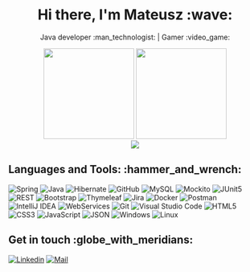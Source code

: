 <h1 align="center"> Hi there, I'm Mateusz :wave: </h1>
<p align='center'>Java developer :man_technologist: | Gamer :video_game: </p>
<div align="center"><img width="180" src="https://media.giphy.com/media/v1.Y2lkPTc5MGI3NjExdWp3NTQ3ZDRkbzBjZWU1MGpqZWRidGpuazY3YzljZzlsb2E5MGo4OSZlcD12MV9pbnRlcm5hbF9naWZfYnlfaWQmY3Q9cw/7EMuTfl61WDzFwar6G/giphy.gif" />

<a href="https://git.io/streak-stats">
  <img  height="180em" src="https://github-readme-stats.vercel.app/api/top-langs/?username=M-Jakowczyk&layout=compact&theme=nord&hide_border=true&langs_count=8"/>
</a></div>
<div align="center"> <img src="https://www.codewars.com/users/M-Jakowczyk/badges/large" />
</div>


<h2> Languages and Tools: :hammer_and_wrench:</h2>

![Spring](https://img.shields.io/badge/Spring-6DB33F.svg?style=for-the-badge&logo=Spring&logoColor=white)
![Java](https://img.shields.io/badge/Java-ED8B00?style=for-the-badge&logo=java&logoColor=white)
![Hibernate](https://img.shields.io/badge/Hibernate-59666C?style=for-the-badge&logo=Hibernate&logoColor=white)
![GitHub](https://img.shields.io/badge/github-%23121011.svg?style=for-the-badge&logo=github&logoColor=white)
![MySQL](https://img.shields.io/badge/mysql-%2300f.svg?style=for-the-badge&logo=mysql&logoColor=white)
![Mockito](https://img.shields.io/badge/Mockito-%236DB33F.svg?style=for-the-badge&logo=spring&logoColor=%236DB33F)
![JUnit5](https://img.shields.io/badge/JUnit5-%2300f.svg?style=for-the-badge&logo=mysql&logoColor=%2300f)
![REST](https://img.shields.io/badge/REST-000000.svg?style=for-the-badge&logo=intellij-idea&logoColor=black)
![Bootstrap](https://img.shields.io/badge/bootstrap-%238511FA.svg?style=for-the-badge&logo=bootstrap&logoColor=white)
![Thymeleaf](https://img.shields.io/badge/Thymeleaf-%23005C0F.svg?style=for-the-badge&logo=Thymeleaf&logoColor=white)
![Jira](https://img.shields.io/badge/jira-%230A0FFF.svg?style=for-the-badge&logo=jira&logoColor=white)
![Docker](https://img.shields.io/badge/docker-%230db7ed.svg?style=for-the-badge&logo=docker&logoColor=white)
![Postman](https://img.shields.io/badge/Postman-FF6C37?style=for-the-badge&logo=postman&logoColor=white)
![IntelliJ IDEA](https://img.shields.io/badge/IntelliJIDEA-000000.svg?style=for-the-badge&logo=intellij-idea&logoColor=white)
![WebServices](https://img.shields.io/badge/WebServices-000000.svg?style=for-the-badge&logo=intellij-idea&logoColor=black)
![Git](https://img.shields.io/badge/Git-F05032.svg?style=for-the-badge&logo=Git&logoColor=white)
![Visual Studio Code](https://img.shields.io/badge/Visual%20Studio%20Code-007ACC.svg?style=for-the-badge&logo=Visual-Studio-Code&logoColor=white)
![HTML5](https://img.shields.io/badge/HTML5-E34F26?style=for-the-badge&logo=html5&logoColor=white)
![CSS3](https://img.shields.io/badge/CSS3-1572B6?style=for-the-badge&logo=css3&logoColor=white)
![JavaScript](https://img.shields.io/badge/JavaScript-F7DF1E?style=for-the-badge&logo=javascript&logoColor=black)
![JSON](https://img.shields.io/badge/JSON-000000.svg?style=for-the-badge&logo=JSON&logoColor=white)
![Windows](https://img.shields.io/badge/Windows-0078D6?style=for-the-badge&logo=windows&logoColor=white)
![Linux](https://img.shields.io/badge/Linux-FCC624?style=for-the-badge&logo=linux&logoColor=black)

<h2> Get in touch :globe_with_meridians: </h2>

[![Linkedin](https://img.shields.io/badge/LinkedIn-0077B5?style=for-the-badge&logo=linkedin&logoColor=white?logo=Linkedin&logoColor=blue&labelColor=black)](https://www.linkedin.com/in/m-jakowczyk/)
[![Mail]( 	https://img.shields.io/badge/Gmail-D14836?style=for-the-badge&logo=gmail&logoColor=white?logo=Gmail&logoColor=blue&labelColor=black)](mailto:bakara09@gmail.com)
